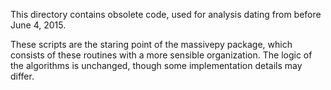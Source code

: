 This directory contains obsolete code, used for analysis dating from
before June 4, 2015. 

These scripts are the staring point of the massivepy package, which consists
of these routines with a more sensible organization.  The logic of the
algorithms is unchanged, though some implementation details may differ.